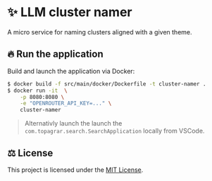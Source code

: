 # ✨ LLM cluster namer

A micro service for naming clusters aligned with a given theme.

## 🔥 Run the application

Build and launch the application via Docker:

```bash
$ docker build -f src/main/docker/Dockerfile -t cluster-namer .
$ docker run -it  \
    -p 8080:8080 \
    -e "OPENROUTER_API_KEY=..." \
    cluster-namer
```

> Alternativly launch the launch the `com.topagrar.search.SearchApplication`
> locally from VSCode.


## ⚖️ License

This project is licensed under the [MIT License](LICENSE).
